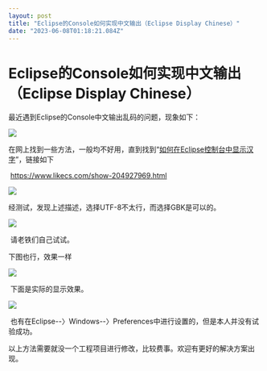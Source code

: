 ```yaml
---
layout: post
title: "Eclipse的Console如何实现中文输出（Eclipse Display Chinese）"
date: "2023-06-08T01:18:21.084Z"
---
```

Eclipse的Console如何实现中文输出（Eclipse Display Chinese）
================================================

最近遇到Eclipse的Console中文输出乱码的问题，现象如下：

![](https://img2023.cnblogs.com/blog/1922878/202306/1922878-20230608082930316-913133024.png)

在网上找到一些方法，一般均不好用，直到找到“[如何在Eclipse控制台中显示汉字](https://www.likecs.com/show-204927969.html "如何在Eclipse控制台中显示汉字")”，链接如下

 https://www.likecs.com/show-204927969.html

![](https://img2023.cnblogs.com/blog/1922878/202306/1922878-20230608083331639-1261922420.png)

经测试，发现上述描述，选择UTF-8不太行，而选择GBK是可以的。

![](https://img2023.cnblogs.com/blog/1922878/202306/1922878-20230608083610681-72969175.png)

 请老铁们自己试试。

下图也行，效果一样

![](https://img2023.cnblogs.com/blog/1922878/202306/1922878-20230608083902228-322568205.png)

 下面是实际的显示效果。

![](https://img2023.cnblogs.com/blog/1922878/202306/1922878-20230608083925094-872271215.png)

 也有在Eclipse--〉Windows--〉Preferences中进行设置的，但是本人并没有试验成功。

以上方法需要就没一个工程项目进行修改，比较费事。欢迎有更好的解决方案出现。